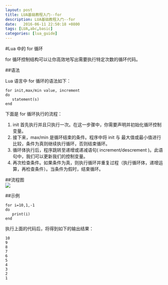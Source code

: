 ```yaml
---
layout: post
title: LUA基础教程入门--for 
description: LUA基础教程入门--for
date:   2016-06-11 22:50:18 +0800 
tags: [LUA,abc,basic]
categories: [lua_guide]
---
```


#Lua 中的 for 循环  

for 循环控制结构可以让你高效地写出需要执行特定次数的循环代码。  

##语法  

Lua 语言中 for 循环的语法如下：  

```
for init,max/min value, increment
do
   statement(s)
end
```  

下面是 for 循环执行的流程：  
<ol>
	<li>init 首先执行并且只执行一次。在这一步骤中，你需要声明并初始化循环控制变量。
	</li>
	<li>接下来，max/min 是循环结束的条件。程序中将 init 与 最大值或最小值进行比较，条件为真则继续执行循环，否则结束循环。
	</li>
	<li>循环体执行后，程序跳转至递增或递减语句( increment/descrement )。此语句中，我们可以更新我们的控制变量。
	</li>
	<li>再次检查条件。如果条件为真，则执行循环并重复过程（执行循环体，递增运算，再检查条件）。当条件为假时，结束循环。
	</li>
</ol>

##流程图  
![](images/for_loop.jpg)  

##示例  

```
for i=10,1,-1 
do 
   print(i) 
end
```  

执行上面的代码后，将得到如下的输出结果：  

```
10
9
8
7
6
5
4
3
2
1
```
